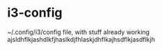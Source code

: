 # i3-config
~/.config/i3/config file, with stuff already working
ajsldhflkjashdlkfjhaslkdjfhlaskjdhflkajhsdflkjasdflkjh
